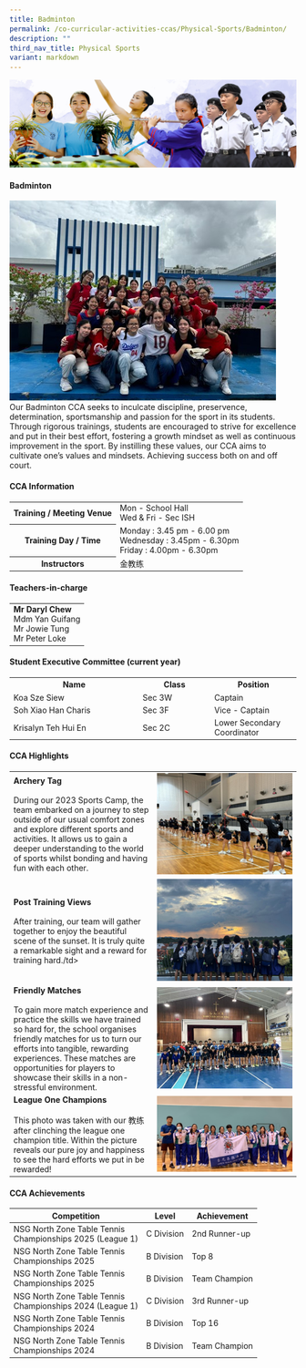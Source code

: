 ```yaml
---
title: Badminton
permalink: /co-curricular-activities-ccas/Physical-Sports/Badminton/
description: ""
third_nav_title: Physical Sports
variant: markdown
---
```

![](/images/01%20Banner%20Photos/05%20subpage%20cca.jpg)

#### **Badminton**

<img src="/images/06%20CCA/PS%20Badminton/Picture34.jpg">
<br>Our Badminton CCA seeks to inculcate discipline, preservence, determination, sportsmanship and passion for the sport in its students. Through rigorous trainings, students are encouraged to strive for excellence and put in their best effort, fostering a growth mindset as well as continuous improvement in the sport. By instilling these values, our CCA aims to cultivate one’s values and mindsets. Achieving success both on and off court.

#### **CCA Information**

<table style="width:100%">
<tbody>
<tr><th>Training / Meeting Venue</th><td> Mon - School Hall <br>Wed &amp; Fri - Sec ISH</td></tr>
<tr><th>Training Day / Time</th><td>Monday : 3.45 pm - 6.00 pm<br>Wednesday : 3.45pm - 6.30pm<br>Friday : 4.00pm - 6.30pm</td></tr>
<tr><th>Instructors</th><td> 金教练</td></tr>
</tbody></table>

#### **Teachers-in-charge**

<table style="width:100%">
<tbody>
<tr><td><b>Mr Daryl Chew</b><br>Mdm Yan Guifang<br>Mr Jowie Tung <br>Mr Peter Loke</td></tr>
</tbody></table>

#### **Student Executive Committee (current year)**

<table style="width:100%">
<tbody>
<tr>
<th style="width:45%">Name</th>
<th style="width:25%">Class</th> 
<th style="width:30%">Position</th>
</tr>
<tr><td>Koa Sze Siew </td><td>Sec 3W</td><td>Captain</td></tr>
<tr><td>Soh Xiao Han Charis</td><td>Sec 3F</td><td>Vice - Captain</td></tr>
<tr><td>Krisalyn Teh Hui En</td><td>Sec 2C</td><td>Lower Secondary Coordinator</td></tr>
</tbody></table>

#### **CCA Highlights**

<table style="width:100%">
<tbody>
<tr><td style="width:50%"><b>Archery Tag</b><br><br>During our 2023 Sports Camp, the team embarked on a journey to step outside of our usual comfort zones and explore different sports and activities. It allows us to gain a deeper understanding to the world of sports whilst bonding and having fun with each other.
</td><td><img src="/images/06%20CCA/PS%20Badminton/Picture35.jpg"></td></tr>

<tr><td style="width:50%"><b>Post Training Views</b><br><br>After training, our team will gather together to enjoy the beautiful scene of the sunset. It is truly quite a remarkable sight and a reward for training hard./td&gt;
</td><td><img src="/images/06%20CCA/PS%20Badminton/Picture36.jpg">
</td></tr>
	
<tr><td style="width:50%"><b>Friendly Matches</b><br><br>To gain more match experience and practice the skills we have trained so hard for, the school organises friendly matches for us to turn our efforts into tangible, rewarding experiences. These matches are opportunities for players to showcase their skills in a non-stressful environment.</td>
<td><img src="/images/06%20CCA/PS%20Badminton/Picture37.jpg"></td></tr>	

<tr><td style="width:50%"><b>League One Champions</b><br><br>This photo was taken with our 教练 after clinching the league one champion title. Within the picture reveals our pure joy and happiness to see the hard efforts we put in be rewarded!
</td><td><img src="/images/06%20CCA/PS%20Badminton/Picture38.jpg">
</td></tr>
	
</tbody></table>

#### **CCA Achievements**


| Competition | Level | Achievement |
| -------- | -------- | -------- |
| NSG North Zone Table Tennis<br>Championships 2025 (League 1) | C Division | 2nd Runner-up |
| NSG North Zone Table Tennis<br>Championships 2025 | B Division | Top 8 |
| NSG North Zone Table Tennis<br>Championships 2025 | B Division | Team Champion |
| NSG North Zone Table Tennis<br>Championships 2024 (League 1) | C Division | 3rd Runner-up |
| NSG North Zone Table Tennis<br>Championships 2024 | B Division | Top 16 |
| NSG North Zone Table Tennis<br>Championships 2024 | B Division | Team Champion |